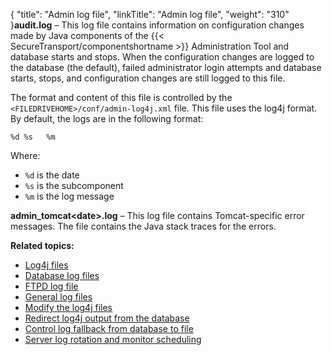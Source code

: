 {
    "title": "Admin log file",
    "linkTitle": "Admin log file",
    "weight": "310"
}**audit.log** – This log file contains information on configuration changes made by Java components of the {{< SecureTransport/componentshortname  >}} Administration Tool and database starts and stops. When the configuration changes are logged to the database (the default), failed administrator login attempts and database starts, stops, and configuration changes are still logged to this file.

The format and content of this file is controlled by the `<FILEDRIVEHOME>/conf/admin-log4j.xml` file. This file uses the log4j format. By default, the logs are in the following format:

`%d %s   %m`

Where:

-   `%d` is the date
-   `%s` is the subcomponent
-   `%m` is the log message

**admin\_tomcat&lt;date>.log** – This log file contains Tomcat-specific error messages. The file contains the Java stack traces for the errors.

**Related topics:**

-   <a href="../r_st_log4j_files" class="MCXref xref">Log4j files</a>
-   <a href="../c_st_database_log_files" class="MCXref xref">Database log files</a>
-   <a href="../c_st_ftpd_log_file" class="MCXref xref">FTPD log file</a>
-   <a href="../c_st_general_log_files" class="MCXref xref">General log files</a>
-   <a href="../t_st_change_log4j_files" class="MCXref xref">Modify the log4j files</a>
-   <a href="../t_st_redirect_log4j_output_from_database" class="MCXref xref">Redirect log4j output from the database</a>
-   <a href="../t_st_control_log_fallback_from_database_to_file" class="MCXref xref">Control log fallback from database to file</a>
-   <a href="../t_st_server_log_rotation_scheduling" class="MCXref xref">Server log rotation and monitor scheduling</a>
